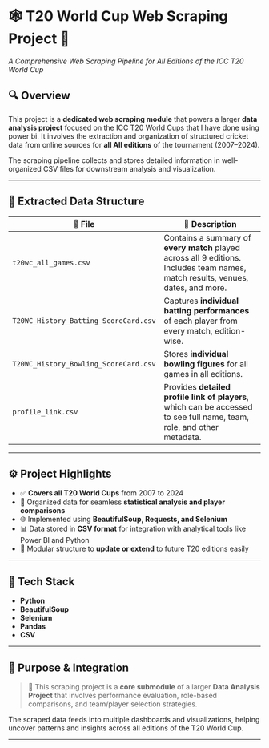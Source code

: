 # 🕸️ T20 World Cup Web Scraping Project 🏏  
*A Comprehensive Web Scraping Pipeline for All Editions of the ICC T20 World Cup*

## 🔍 Overview  
This project is a **dedicated web scraping module** that powers a larger **data analysis project** focused on the ICC T20 World Cups that I have done using power bi. It involves the extraction and organization of structured cricket data from online sources for **all All editions** of the tournament (2007–2024).

The scraping pipeline collects and stores detailed information in well-organized CSV files for downstream analysis and visualization.

---

## 📂 Extracted Data Structure

| 📁 File | 📄 Description |
|--------|----------------|
| `t20wc_all_games.csv` | Contains a summary of **every match** played across all 9 editions. Includes team names, match results, venues, dates, and more. |
| `T20WC_History_Batting_ScoreCard.csv` | Captures **individual batting performances** of each player from every match, edition-wise. |
| `T20WC_History_Bowling_ScoreCard.csv` | Stores **individual bowling figures** for all games in all editions. |
| `profile_link.csv` | Provides **detailed profile link of players**, which can be accessed to see full name, team, role, and other metadata. |

---

## ⚙️ Project Highlights

- ✅ **Covers all T20 World Cups** from 2007 to 2024 
- 🧠 Organized data for seamless **statistical analysis and player comparisons**  
- 🌐 Implemented using **BeautifulSoup, Requests, and Selenium**  
- 📊 Data stored in **CSV format** for integration with analytical tools like Power BI and Python  
- 🔄 Modular structure to **update or extend** to future T20 editions easily

---

## 🧰 Tech Stack

- **Python**
- **BeautifulSoup**
- **Selenium**
- **Pandas**
- **CSV**

---


## 📌 Purpose & Integration

> 🧩 This scraping project is a **core submodule** of a larger **Data Analysis Project** that involves performance evaluation, role-based comparisons, and team/player selection strategies.  

The scraped data feeds into multiple dashboards and visualizations, helping uncover patterns and insights across all editions of the T20 World Cup.

---

